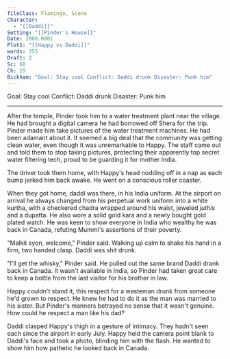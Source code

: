 ```yaml
---
fileClass: Flamingo, Scene
Character:
  - "[[Daddi]]"
Setting: "[[Pinder's House]]"
Date: 2006.0801
Plot1: "[[Happy vs Daddi]]"
words: 355
Draft: 2
Sc: 60
Ch: 19
Bickham: "Goal: Stay cool Conflict: Daddi drunk Disaster: Punk him"
---
```


Goal: Stay cool Conflict: Daddi drunk Disaster: Punk him

---

After the temple, Pinder took him to a water treatment plant near the village. He had brought a digital camera he had borrowed off Shera for the trip. Pinder made him take pictures of the water treatment machines. He had been adamant about it. It seemed a big deal that the community was getting clean water, even though it was unremarkable to Happy. The staff came out and told them to stop taking pictures, protecting their apparently top secret water filtering tech, proud to be guarding it for mother India.

The driver took them home, with Happy's head nodding off in a nap as each bump jerked him back awake. He went on a conscious roller coaster.

When they got home, daddi was there, in his India uniform. At the airport on arrival he always changed from his perpetual work uniform into a white kurtha, with a checkered chadra wrapped around his waist, jeweled *juthis* and a dupatta. He also wore a solid gold kara and a newly bought gold plated watch. He was keen to show everyone in India who wealthy he was back in Canada, refuting Mummi's assertions of their poverty.

"Malkit syon, welcome," Pinder said. Walking up calm to shake his hand in a firm, two handed clasp. Daddi was shit drunk.

"I'll get the whisky," Pinder said. He pulled out the same brand Daddi drank back in Canada. It wasn't available in India, so Pinder had taken great care to keep a bottle from the last visitor for his brother in law.

Happy couldn't stand it, this respect for a wasteman drunk from someone he'd grown to respect. He knew he had to do it as the man was married to his sister. But Pinder's manners betrayed no sense that it wasn't genuine. How could he respect a man like his dad?

Daddi clasped Happy's thigh in a gesture of intimacy. They hadn't seen each since the airport in early July. Happy held the camera point blank to Daddi's face and took a photo, blinding him with the flash. He wanted to show him how pathetic he looked back in Canada.

